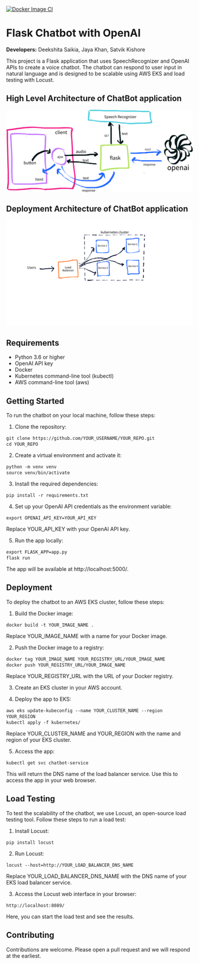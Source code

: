 [![Docker Image CI](https://github.com/unsupervisedlearner1123/ml-chat-app/actions/workflows/docker-image.yml/badge.svg)](https://github.com/unsupervisedlearner1123/ml-chat-app/actions/workflows/docker-image.yml)

# Flask Chatbot with OpenAI

**Developers:** Deekshita Saikia, Jaya Khan, Satvik Kishore

This project is a Flask application that uses SpeechRecognizer and OpenAI APIs to create a voice chatbot. The chatbot can respond to user input in natural language and is designed to be scalable using AWS EKS and load testing with Locust.

## High Level Architecture of ChatBot application

![Alt text](images/asset-ce8d8887-7317-4312-bb13-0fe34cd7e1d0.png "Architecture")


## Deployment Architecture of ChatBot application

![Alt text](images/kubernetes_archi.png "CICD")


## Requirements

* Python 3.6 or higher
* OpenAI API key
* Docker
* Kubernetes command-line tool (kubectl)
* AWS command-line tool (aws) 

## Getting Started

To run the chatbot on your local machine, follow these steps:

1. Clone the repository:

```
git clone https://github.com/YOUR_USERNAME/YOUR_REPO.git
cd YOUR_REPO
```

2. Create a virtual environment and activate it:

```
python -m venv venv
source venv/bin/activate
```

3. Install the required dependencies:

```
pip install -r requirements.txt
```

4. Set up your OpenAI API credentials as the environment variable:

```
export OPENAI_API_KEY=YOUR_API_KEY
```

Replace YOUR_API_KEY with your OpenAI API key.

5. Run the app locally:

```
export FLASK_APP=app.py
flask run
```

The app will be available at http://localhost:5000/.

## Deployment

To deploy the chatbot to an AWS EKS cluster, follow these steps:

1. Build the Docker image:

```
docker build -t YOUR_IMAGE_NAME .
```

Replace YOUR_IMAGE_NAME with a name for your Docker image.

2. Push the Docker image to a registry:

```
docker tag YOUR_IMAGE_NAME YOUR_REGISTRY_URL/YOUR_IMAGE_NAME
docker push YOUR_REGISTRY_URL/YOUR_IMAGE_NAME
```

Replace YOUR_REGISTRY_URL with the URL of your Docker registry.

3. Create an EKS cluster in your AWS account.

4. Deploy the app to EKS:

```
aws eks update-kubeconfig --name YOUR_CLUSTER_NAME --region YOUR_REGION
kubectl apply -f kubernetes/
```

Replace YOUR_CLUSTER_NAME and YOUR_REGION with the name and region of your EKS cluster.

5. Access the app:

```
kubectl get svc chatbot-service
```

This will return the DNS name of the load balancer service. Use this to access the app in your web browser.

## Load Testing

To test the scalability of the chatbot, we use Locust, an open-source load testing tool. Follow these steps to run a load test:

1. Install Locust:

```
pip install locust
```

2. Run Locust:

```
locust --host=http://YOUR_LOAD_BALANCER_DNS_NAME
```

Replace YOUR_LOAD_BALANCER_DNS_NAME with the DNS name of your EKS load balancer service.

3. Access the Locust web interface in your browser:

```
http://localhost:8089/
```

Here, you can start the load test and see the results.

## Contributing

Contributions are welcome. Please open a pull request and we will respond at the earliest.
